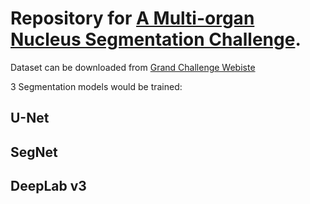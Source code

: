 # Repository for [A Multi-organ Nucleus Segmentation Challenge](https://ieeexplore.ieee.org/document/8880654).

Dataset can be downloaded from [Grand Challenge Webiste](https://monuseg.grand-challenge.org/)

3 Segmentation models would be trained:

## U-Net

## SegNet

## DeepLab v3
